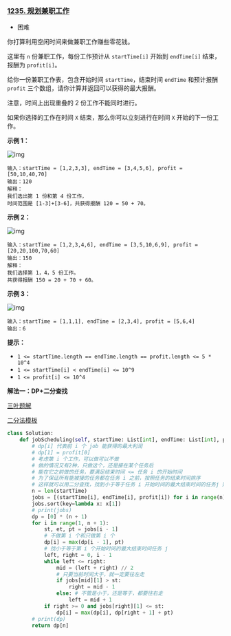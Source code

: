 ### [1235. 规划兼职工作](https://leetcode.cn/problems/maximum-profit-in-job-scheduling/)

- 困难

你打算利用空闲时间来做兼职工作赚些零花钱。

这里有 `n` 份兼职工作，每份工作预计从 `startTime[i]` 开始到 `endTime[i]` 结束，报酬为 `profit[i]`。

给你一份兼职工作表，包含开始时间 `startTime`，结束时间 `endTime` 和预计报酬 `profit` 三个数组，请你计算并返回可以获得的最大报酬。

注意，时间上出现重叠的 2 份工作不能同时进行。

如果你选择的工作在时间 `X` 结束，那么你可以立刻进行在时间 `X` 开始的下一份工作。

**示例 1：**

 ![img](https://assets.leetcode-cn.com/aliyun-lc-upload/uploads/2019/10/19/sample1_1584.png)

```
输入：startTime = [1,2,3,3], endTime = [3,4,5,6], profit = [50,10,40,70]
输出：120
解释：
我们选出第 1 份和第 4 份工作， 
时间范围是 [1-3]+[3-6]，共获得报酬 120 = 50 + 70。
```

**示例 2：**

 ![img](https://assets.leetcode-cn.com/aliyun-lc-upload/uploads/2019/10/19/sample22_1584.png)

```
输入：startTime = [1,2,3,4,6], endTime = [3,5,10,6,9], profit = [20,20,100,70,60]
输出：150
解释：
我们选择第 1，4，5 份工作。 
共获得报酬 150 = 20 + 70 + 60。
```

**示例 3：**

 ![img](https://assets.leetcode-cn.com/aliyun-lc-upload/uploads/2019/10/19/sample3_1584.png)

```
输入：startTime = [1,1,1], endTime = [2,3,4], profit = [5,6,4]
输出：6
```

**提示：**

- `1 <= startTime.length == endTime.length == profit.length <= 5 * 10^4`
- `1 <= startTime[i] < endTime[i] <= 10^9`
- `1 <= profit[i] <= 10^4`

**解法一：DP+二分查找**

[三叶题解](https://leetcode.cn/problems/maximum-profit-in-job-scheduling/solution/by-ac_oier-rgup/)

[二分法模板](https://blog.csdn.net/qq_41221520/article/details/108277801)

```python
class Solution:
    def jobScheduling(self, startTime: List[int], endTime: List[int], profit: List[int]) -> int:
        # dp[i] 代表前 i 个 job 能获得的最大利润
        # dp[1] = profit[0]
        # 考虑第 i 个工作，可以做可以不做
        # 做的情况又有2种，只做这个，还是接在某个任务后
        # 能在它之前做的任务，要满足结束时间 <= 任务 i 的开始时间
        # 为了保证所有能被接的任务都在任务 i 之前，按照任务的结束时间排序
        # 这样就可以用二分查找，找到小于等于任务 i 开始时间的最大结束时间的任务j 则 [1, j]任务都可以被接，比较就可以了(事实上不用比较)因为dp[j]相对于更靠前的dp[k]，一定会更赚钱，所以只考虑dp[j]即可
        n = len(startTime)
        jobs = [(startTime[i], endTime[i], profit[i]) for i in range(n)]
        jobs.sort(key=lambda x: x[1])
        # print(jobs)
        dp = [0] * (n + 1)
        for i in range(1, n + 1):
            st, et, pt = jobs[i - 1]
            # 不做第 i 个和只做第 i 个
            dp[i] = max(dp[i - 1], pt)
            # 找小于等于第 i 个开始时间的最大结束时间任务 j
            left, right = 0, i - 1
            while left <= right:
                mid = (left + right) // 2
                # 只要当前时间大于，就一定要往左走
                if jobs[mid][1] > st:
                    right = mid - 1
                else: # 不管是小于，还是等于，都要往右走
                    left = mid + 1
            if right >= 0 and jobs[right][1] <= st:
                dp[i] = max(dp[i], dp[right + 1] + pt)
        # print(dp)
        return dp[n]
```


